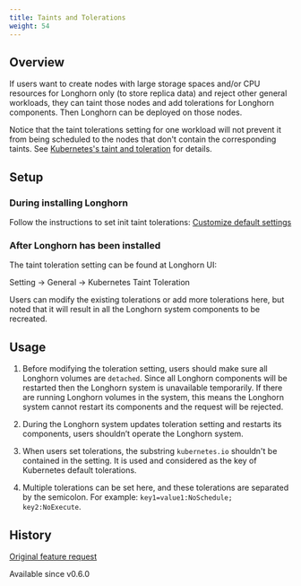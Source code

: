 ```yaml
---
title: Taints and Tolerations
weight: 54
---
```


## Overview
If users want to create nodes with large storage spaces and/or CPU resources for Longhorn only (to store replica data) and reject other general workloads, they can taint those nodes and add tolerations for Longhorn components. Then Longhorn can be deployed on those nodes.

Notice that the taint tolerations setting for one workload will not prevent it from being scheduled to the nodes that don't contain the corresponding taints. See [Kubernetes's taint and toleration](https://kubernetes.io/docs/concepts/configuration/taint-and-toleration/) for details.

## Setup
### During installing Longhorn
Follow the instructions to set init taint tolerations: [Customize default settings](https://github.com/longhorn/longhorn/wiki/Feature:-Customized-Default-Setting#usage)

### After Longhorn has been installed
The taint toleration setting can be found at Longhorn UI:

Setting -> General -> Kubernetes Taint Toleration

Users can modify the existing tolerations or add more tolerations here, but noted that it will result in all the Longhorn system components to be recreated.

## Usage
1. Before modifying the toleration setting, users should make sure all Longhorn volumes are `detached`. Since all Longhorn components will be restarted then the Longhorn system is unavailable temporarily. If there are running Longhorn volumes in the system, this means the Longhorn system cannot restart its components and the request will be rejected.

2. During the Longhorn system updates toleration setting and restarts its components, users shouldn’t operate the Longhorn system.

3. When users set tolerations, the substring `kubernetes.io` shouldn't be contained in the setting. It is used and considered as the key of Kubernetes default tolerations.

4.  Multiple tolerations can be set here, and these tolerations are separated by the semicolon. For example: `key1=value1:NoSchedule; key2:NoExecute`. 

## History
[Original feature request](https://github.com/longhorn/longhorn/issues/584)

Available since v0.6.0
